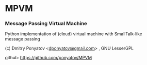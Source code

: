 # MPVM
### Message Passing Virtual Machine

Python implementation of (cloud) virtual machine
with SmallTalk-like message passing 

(c) Dmitry Ponyatov <<dponyatov@gmail.com>> , GNU LesserGPL

github: https://github.com/ponyatov/MPVM
